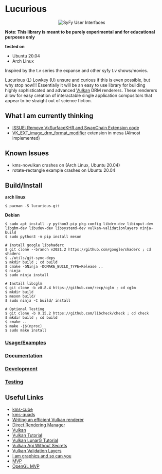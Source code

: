 # Lucurious
[//]: <> (GIF taken from https://gmunk.com/OBLIVION-GFX)
<p align="center"><img src="https://github.com/EasyIP2023/lucurious/blob/development/OBLVN_GFX_CHAN_01.gif" alt="SyFy User Interfaces"></p
[![License](https://img.shields.io/badge/license-MIT-brightgreen.svg)](#license)

**Note: This library is meant to be purely experimental and for educational purposes only**

**tested on**
  * Ubuntu 20.04
  * Arch Linux

Inspired by the t.v series the expanse and other syfy t.v shows/movies.

Lucurious (L) Lowkey (U) unsure and curious if this is even possible, but why stop now!!! Essentially it will be an easy to use library for building highly
sophisticated and advanced [Vulkan](https://www.khronos.org/vulkan/) DRM renderers. These renderers allow for easy creation of interactable single application
compositors that appear to be straight out of science fiction.

## What I am currently thinking
* [ISSUE: Remove VkSurfaceKHR and SwapChain Extension code](https://github.com/EasyIP2023/lucurious/issues/40)
* [VK_EXT_image_drm_format_modifier](https://gitlab.freedesktop.org/mesa/mesa/-/merge_requests/1466) extension in mesa (Almost implemented)

## Known Issues
* kms-novulkan crashes on (Arch Linux, Ubuntu 20.04)
* rotate-rectangle example crashes on Ubuntu 20.04

## Build/Install

**arch linux**
```
$ pacman -S lucurious-git
```

**Debian**
```
$ sudo apt install -y python3-pip pkg-config libdrm-dev libinput-dev libgbm-dev libudev-dev libsystemd-dev vulkan-validationlayers ninja-build
$ sudo python3 -m pip install meson

# Install google libshaderc
$ git clone --branch v2021.2 https://github.com/google/shaderc ; cd shaderc
$ ./utils/git-sync-deps
$ mkdir build ; cd build
$ cmake -GNinja -DCMAKE_BUILD_TYPE=Release ..
$ ninja
$ sudo ninja install

# Install libcglm
$ git clone -b v0.8.4 https://github.com/recp/cglm ; cd cglm
$ mkdir build
$ meson build/
$ sudo ninja -C build/ install

# Optional Testing
$ git clone -b 0.15.2 https://github.com/libcheck/check ; cd check
$ mkdir build ; cd build
$ cmake ..
$ make -j$(nproc)
$ sudo make install
```

### [Usage/Examples](https://github.com/EasyIP2023/lucurious-examples/)
### [Documentation](https://github.com/EasyIP2023/lucurious-docs/)
### [Development](https://github.com/EasyIP2023/lucurious/tree/development/src)
### [Testing](https://github.com/EasyIP2023/lucurious/tree/development/tests)

## Useful Links
* [kms-cube](https://gitlab.freedesktop.org/mesa/kmscube)
* [kms-quads](https://gitlab.freedesktop.org/daniels/kms-quads)
* [Writing an efficient Vulkan renderer](https://zeux.io/2020/02/27/writing-an-efficient-vulkan-renderer/)
* [Direct Rendering Manager](https://dri.freedesktop.org/wiki/DRM/)
* [Vulkan](https://vulkan.lunarg.com)
* [Vulkan Tutorial](https://vulkan-tutorial.com/)
* [Vulkan LunarG Tutorial](https://vulkan.lunarg.com/doc/sdk/1.2.141.2/linux/tutorial/html/index.html)
* [Vulkan Api Without Secrets](https://software.intel.com/en-us/articles/api-without-secrets-introduction-to-vulkan-part-1)
* [Vulkan Validation Layers](https://gpuopen.com/using-the-vulkan-validation-layers/)
* [I am graphics and so can you](https://www.fasterthan.life/blog/2017/7/12/i-am-graphics-and-so-can-you-part-3-breaking-ground)
* [MVP](https://jsantell.com/model-view-projection)
* [OpenGL MVP](https://www.opengl-tutorial.org/beginners-tutorials/tutorial-3-matrices/)
